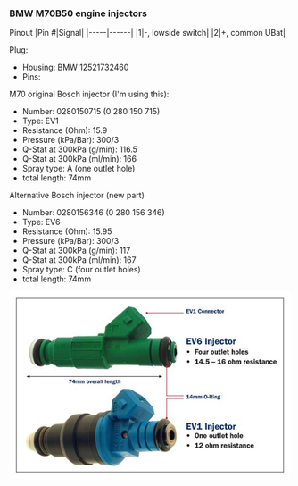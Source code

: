 ### BMW M70B50 engine injectors ###

Pinout
|Pin #|Signal|
|-----|------|
|1|-, lowside switch|
|2|+, common UBat|

Plug:
- Housing: BMW 12521732460
- Pins: 

M70 original Bosch injector (I'm using this):
- Number: 0280150715 (0 280 150 715)
- Type: EV1
- Resistance (Ohm): 15.9
- Pressure (kPa/Bar): 300/3
- Q-Stat at 300kPa (g/min): 116.5
- Q-Stat at 300kPa (ml/min): 166
- Spray type: A (one outlet hole)
- total length: 74mm

Alternative Bosch injector (new part)
- Number: 0280156346 (0 280 156 346)
- Type: EV6
- Resistance (Ohm): 15.95
- Pressure (kPa/Bar): 300/3
- Q-Stat at 300kPa (g/min): 117
- Q-Stat at 300kPa (ml/min): 167
- Spray type: C (four outlet holes)
- total length: 74mm

<img src="pictures/ev1_ev6_injectors.jpg" title="Bosch EV1 and EV6 injectors">